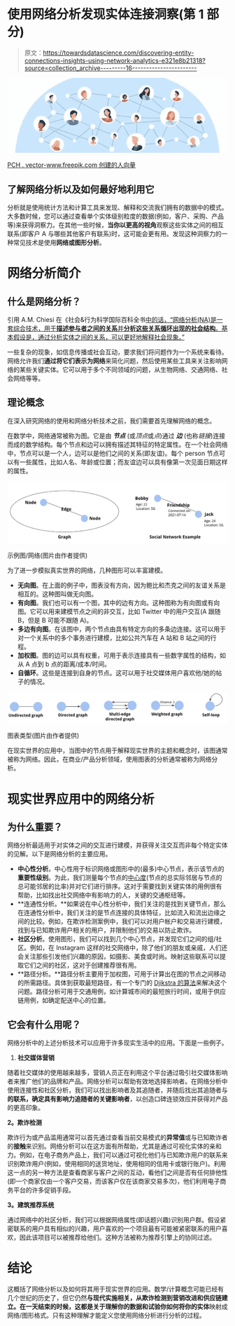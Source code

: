 # 使用网络分析发现实体连接洞察(第 1 部分)

> 原文：<https://towardsdatascience.com/discovering-entity-connections-insights-using-network-analytics-e321e8b21318?source=collection_archive---------16----------------------->

![](img/9555d311325d1c1fe7bd36c993dd478b.png)

[PCH . vector-www.freepik.com 创建的人向量](https://www.freepik.com/vectors/people)

## 了解网络分析以及如何最好地利用它

分析就是使用统计方法和计算工具来发现、解释和交流我们拥有的数据中的模式。大多数时候，您可以通过查看单个实体级别粒度的数据(例如，客户、采购、产品等)来获得洞察力。在其他一些时候，**当你以更高的视角**观察这些实体之间的相互联系(即客户 A 与哪些其他客户有联系)时，这可能会更有用。发现这种洞察力的一种常见技术是使用**网络或图形分析**。

# 网络分析简介

## 什么是网络分析？

引用 A.M. Chiesi 在《社会&行为科学国际百科全书[中的话，“网络分析(NA)是一套综合技术，用于**描述参与者之间的关系**并**分析这些关系循环出现的社会结构**。基本假设是，通过分析实体之间的关系，可以更好地解释社会现象。”](https://www.sciencedirect.com/referencework/9780080430768/international-encyclopedia-of-the-social-and-behavioral-sciences)

一些复杂的现象，如信息传播或社会互动，要求我们将问题作为一个系统来看待。网络允许我们**通过将它们表示为网络**来简化问题，然后使用某些工具来关注影响网络的某些关键实体。它可以用于多个不同领域的问题，从生物网络、交通网络、社会网络等等。

## 理论概念

在深入研究网络的使用和网络分析技术之前，我们需要首先理解网络的概念。

在数学中，网络通常被称为图。它是由 ***节点*** (或*顶点*或*点*)通过 ***边*** (也称*链接*)连接而成的数学结构。每个节点和边可以拥有描述其特征的特定属性。在一个社会网络中，节点可以是一个人，边可以是他们之间的关系(即友谊)。每个 person 节点可以有一些属性，比如人名、年龄或位置；而友谊边可以具有像第一次见面日期这样的属性。

![](img/5695490c7f67ac8d1d432738b50e23a3.png)

示例图/网络(图片由作者提供)

为了进一步模拟真实世界的网络，几种图形可以丰富建模。

*   **无向图**。在上面的例子中，图表没有方向，因为鲍比和杰克之间的友谊关系是相互的。这种图叫做无向图。
*   **有向图**。我们也可以有一个图，其中的边有方向。这种图称为有向图或有向图。它可以用来建模节点之间的非交互，比如 Twitter 中的用户交互(A 跟随 B，但是 B 可能不跟随 A)。
*   **多边有向图**。在该图中，两个节点由具有特定方向的多条边连接。这可以用于对一个关系中的多个事务进行建模，比如公共汽车在 A 站和 B 站之间的行程。
*   **加权图**。图的边可以具有权重，可用于表示连接具有一些数字属性的结构，如从 A 点到 b 点的距离/成本/时间。
*   **自循环**。这些是连接到自身的节点。这可以用于社交媒体用户喜欢他/她的帖子的情况。

![](img/84afa4dea7a9b30de3e10937ea6723a0.png)

图表类型(图片由作者提供)

在现实世界的应用中，当图中的节点用于解释现实世界的主题和概念时，该图通常被称为网络。因此，在商业/产品分析领域，使用图表的分析通常被称为网络分析。

# 现实世界应用中的网络分析

## 为什么重要？

网络分析最适用于对实体之间的交互进行建模，并获得关注交互而非每个特定实体的见解。以下是网络分析的主要应用。

*   **中心性分析**。中心性用于标识网络或图形中的(最多)中心节点，表示该节点的**重要性级别**。为此，我们测量每个节点的[中心度](https://en.wikipedia.org/wiki/Centrality)(节点的总实际邻居与节点的总可能邻居的比率)并对它们进行排序。这对于需要找到关键实体的用例很有帮助，比如找出社交网络中有影响力的人，关键的交通枢纽等。
*   **连通性分析。**如果说在中心性分析中，我们关注的是找到关键节点，那么在连通性分析中，我们关注的是节点连接的具体特征，比如流入和流出边缘之间的比较。例如，在欺诈检测案例中，我们可以对用户帐户和交易进行建模，找到与已知欺诈用户相关的用户，并限制他们的交易以防止欺诈。
*   **社区分析**。使用图形，我们可以找到几个中心节点，并发现它们之间的组/社区。例如，在 Instagram 这样的社交网络中，除了他们的朋友或亲戚，人们还会关注那些引发他们兴趣的原因，如摄影、美食或时尚。映射这些联系可以提取它们之间的社区，这对于创建推荐很有用。
*   **路径分析。**路径分析主要用于加权图，可用于计算出在图的节点之间移动的所需路径。具体到获取最短路径，有一个专门的 [Djikstra 的算法](https://en.wikipedia.org/wiki/Dijkstra%27s_algorithm)来解决这个问题。路径分析可用于交通用例，如计算城市间的最短旅行时间，或用于供应链用例，如确定配送中心的位置。

## 它会有什么用呢？

网络分析中的上述分析技术可以应用于许多现实生活中的应用。下面是一些例子。

1.  **社交媒体营销**

随着社交媒体的使用越来越多，营销人员正在利用这个平台通过吸引社交媒体影响者来推广他们的品牌和产品。网络分析可以帮助有效地选择影响者。在网络分析中使用连接性和社区分析，我们可以找出影响者及其追随者，并随后找出其追随者与**的联系，确定具有影响力追随者的关键影响者**，以创造口碑连锁效应并获得对产品的更高印象。

**2。欺诈检测**

欺诈行为或产品滥用通常可以首先通过查看当前交易模式的**异常值**或与已知欺诈者的**接触**来识别。网络分析可以在这方面有所帮助，尤其是通过可视化实体的亲和力。例如，在电子商务产品上，我们可以通过可视化他们与已知欺诈用户的联系来识别欺诈用户(例如，使用相同的送货地址，使用相同的信用卡或银行账户)。利用这一点的另一种方法是查看商家与客户之间的互动，看他们之间是否有任何排他性(即一个商家仅由一个客户交易，而该客户仅在该商家交易多次)，他们利用电子商务平台的许多促销手段。

**3。建筑推荐系统**

通过网络中的社区分析，我们可以根据网络属性(即话题兴趣)识别用户群。假设紧密联系的用户具有相似的兴趣，用户喜欢的一个项目最有可能被紧密联系的用户喜欢，因此该项目可以被推荐给他们。这种方法被称为推荐引擎上的协同过滤。

# 结论

这概括了网络分析以及如何将其用于现实世界的应用。数学/计算概念可能已经有几个世纪的历史了，但它仍然**与现代实施相关，**从欺诈检测到营销改进和供应链建立。在一天结束的时候，这都是关于理解你的数据和**试验你如何将你的实体**映射成网络/图形格式。只有这种理解才能定义您使用网络分析进行分析的过程。